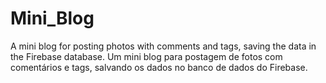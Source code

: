 # Mini_Blog
A mini blog for posting photos with comments and tags, saving the data in the Firebase database. Um mini blog para postagem de fotos com comentários e tags, salvando os dados no banco de dados do Firebase.
